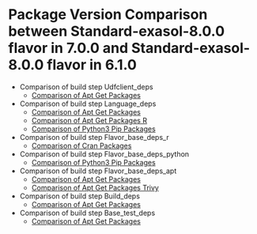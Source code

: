 # Package Version Comparison between Standard-exasol-8.0.0 flavor in 7.0.0 and Standard-exasol-8.0.0 flavor in 6.1.0

- Comparison of build step Udfclient_deps
  - [Comparison of Apt Get Packages](udfclient_deps/apt_get_packages_diff.md)
- Comparison of build step Language_deps
  - [Comparison of Apt Get Packages](language_deps/apt_get_packages_diff.md)
  - [Comparison of Apt Get Packages R](language_deps/apt_get_packages_r_diff.md)
  - [Comparison of Python3 Pip Packages](language_deps/python3_pip_packages_diff.md)
- Comparison of build step Flavor_base_deps_r
  - [Comparison of Cran Packages](flavor_base_deps_r/cran_packages_diff.md)
- Comparison of build step Flavor_base_deps_python
  - [Comparison of Python3 Pip Packages](flavor_base_deps_python/python3_pip_packages_diff.md)
- Comparison of build step Flavor_base_deps_apt
  - [Comparison of Apt Get Packages](flavor_base_deps_apt/apt_get_packages_diff.md)
  - [Comparison of Apt Get Packages Trivy](flavor_base_deps_apt/apt_get_packages_trivy_diff.md)
- Comparison of build step Build_deps
  - [Comparison of Apt Get Packages](build_deps/apt_get_packages_diff.md)
- Comparison of build step Base_test_deps
  - [Comparison of Apt Get Packages](base_test_deps/apt_get_packages_diff.md)
